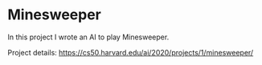 # **Minesweeper**

In this project I wrote an AI to play Minesweeper.

Project details: https://cs50.harvard.edu/ai/2020/projects/1/minesweeper/
